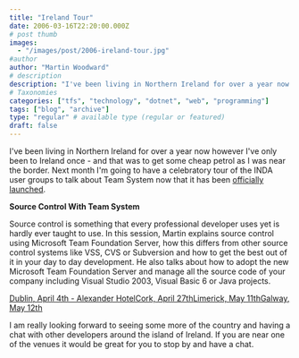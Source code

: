 ```yaml
---
title: "Ireland Tour"
date: 2006-03-16T22:20:00.000Z
# post thumb
images:
  - "/images/post/2006-ireland-tour.jpg"
#author
author: "Martin Woodward"
# description
description: "I've been living in Northern Ireland for over a year now however I've only been to Ireland once - and that was to get some cheap petrol as I."
# Taxonomies
categories: ["tfs", "technology", "dotnet", "web", "programming"]
tags: ["blog", "archive"]
type: "regular" # available type (regular or featured)
draft: false
---
```

I've been living in Northern Ireland for over a year now however I've only been to Ireland once - and that was to get some cheap petrol as I was near the border.  Next month I'm going to have a celebratory tour of the INDA user groups to talk about Team System now that it has been [officially launched](http://blogs.msdn.com/robcaron/archive/2006/03/16/553177.aspx).

**Source Control With Team System**

Source control is something that every professional developer uses yet is hardly ever taught to use.  In this session, Martin explains source control using Microsoft Team Foundation Server, how this differs from other source control systems like VSS, CVS or Subversion and how to get the best out of it in your day to day development.  He also talks about how to adopt the new Microsoft Team Foundation Server and manage all the source code of your company including Visual Studio 2003, Visual Basic 6 or Java projects.

[Dublin, April 4th - Alexander Hotel](http://developers.ie/session.aspx?s=44)[Cork, April 27th](http://developers.ie/session.aspx?s=47)[Limerick, May 11th](http://developers.ie/session.aspx?s=48)[Galway, May 12th](http://developers.ie/session.aspx?s=46)

I am really looking forward to seeing some more of the country and having a chat with other developers around the island of Ireland.  If you are near one of the venues it would be great for you to stop by and have a chat.
